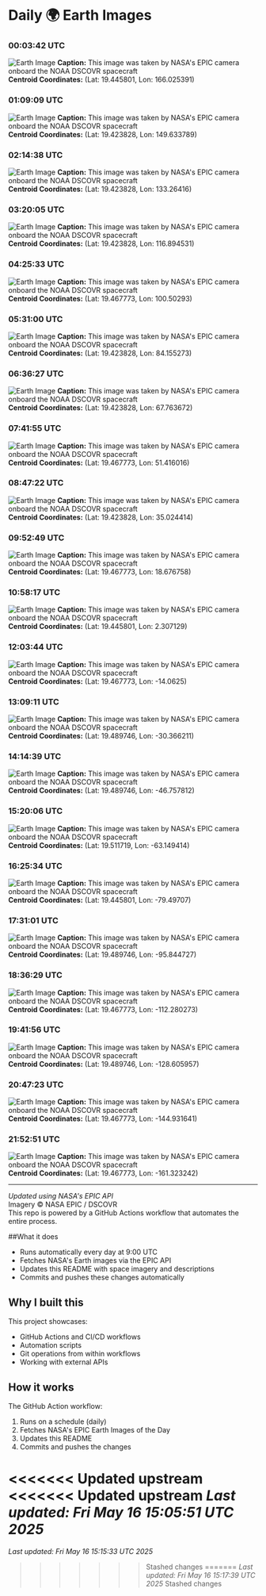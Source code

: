 # Daily 🌍 Earth Images

### 00:03:42 UTC
![Earth Image](./history/2025-05-15/000342.jpg)
**Caption:** This image was taken by NASA's EPIC camera onboard the NOAA DSCOVR spacecraft  
**Centroid Coordinates:** (Lat: 19.445801, Lon: 166.025391)

### 01:09:09 UTC
![Earth Image](./history/2025-05-15/010909.jpg)
**Caption:** This image was taken by NASA's EPIC camera onboard the NOAA DSCOVR spacecraft  
**Centroid Coordinates:** (Lat: 19.423828, Lon: 149.633789)

### 02:14:38 UTC
![Earth Image](./history/2025-05-15/021438.jpg)
**Caption:** This image was taken by NASA's EPIC camera onboard the NOAA DSCOVR spacecraft  
**Centroid Coordinates:** (Lat: 19.423828, Lon: 133.26416)

### 03:20:05 UTC
![Earth Image](./history/2025-05-15/032005.jpg)
**Caption:** This image was taken by NASA's EPIC camera onboard the NOAA DSCOVR spacecraft  
**Centroid Coordinates:** (Lat: 19.423828, Lon: 116.894531)

### 04:25:33 UTC
![Earth Image](./history/2025-05-15/042533.jpg)
**Caption:** This image was taken by NASA's EPIC camera onboard the NOAA DSCOVR spacecraft  
**Centroid Coordinates:** (Lat: 19.467773, Lon: 100.50293)

### 05:31:00 UTC
![Earth Image](./history/2025-05-15/053100.jpg)
**Caption:** This image was taken by NASA's EPIC camera onboard the NOAA DSCOVR spacecraft  
**Centroid Coordinates:** (Lat: 19.423828, Lon: 84.155273)

### 06:36:27 UTC
![Earth Image](./history/2025-05-15/063627.jpg)
**Caption:** This image was taken by NASA's EPIC camera onboard the NOAA DSCOVR spacecraft  
**Centroid Coordinates:** (Lat: 19.423828, Lon: 67.763672)

### 07:41:55 UTC
![Earth Image](./history/2025-05-15/074155.jpg)
**Caption:** This image was taken by NASA's EPIC camera onboard the NOAA DSCOVR spacecraft  
**Centroid Coordinates:** (Lat: 19.467773, Lon: 51.416016)

### 08:47:22 UTC
![Earth Image](./history/2025-05-15/084722.jpg)
**Caption:** This image was taken by NASA's EPIC camera onboard the NOAA DSCOVR spacecraft  
**Centroid Coordinates:** (Lat: 19.423828, Lon: 35.024414)

### 09:52:49 UTC
![Earth Image](./history/2025-05-15/095249.jpg)
**Caption:** This image was taken by NASA's EPIC camera onboard the NOAA DSCOVR spacecraft  
**Centroid Coordinates:** (Lat: 19.467773, Lon: 18.676758)

### 10:58:17 UTC
![Earth Image](./history/2025-05-15/105817.jpg)
**Caption:** This image was taken by NASA's EPIC camera onboard the NOAA DSCOVR spacecraft  
**Centroid Coordinates:** (Lat: 19.445801, Lon: 2.307129)

### 12:03:44 UTC
![Earth Image](./history/2025-05-15/120344.jpg)
**Caption:** This image was taken by NASA's EPIC camera onboard the NOAA DSCOVR spacecraft  
**Centroid Coordinates:** (Lat: 19.467773, Lon: -14.0625)

### 13:09:11 UTC
![Earth Image](./history/2025-05-15/130911.jpg)
**Caption:** This image was taken by NASA's EPIC camera onboard the NOAA DSCOVR spacecraft  
**Centroid Coordinates:** (Lat: 19.489746, Lon: -30.366211)

### 14:14:39 UTC
![Earth Image](./history/2025-05-15/141439.jpg)
**Caption:** This image was taken by NASA's EPIC camera onboard the NOAA DSCOVR spacecraft  
**Centroid Coordinates:** (Lat: 19.489746, Lon: -46.757812)

### 15:20:06 UTC
![Earth Image](./history/2025-05-15/152006.jpg)
**Caption:** This image was taken by NASA's EPIC camera onboard the NOAA DSCOVR spacecraft  
**Centroid Coordinates:** (Lat: 19.511719, Lon: -63.149414)

### 16:25:34 UTC
![Earth Image](./history/2025-05-15/162534.jpg)
**Caption:** This image was taken by NASA's EPIC camera onboard the NOAA DSCOVR spacecraft  
**Centroid Coordinates:** (Lat: 19.445801, Lon: -79.49707)

### 17:31:01 UTC
![Earth Image](./history/2025-05-15/173101.jpg)
**Caption:** This image was taken by NASA's EPIC camera onboard the NOAA DSCOVR spacecraft  
**Centroid Coordinates:** (Lat: 19.489746, Lon: -95.844727)

### 18:36:29 UTC
![Earth Image](./history/2025-05-15/183629.jpg)
**Caption:** This image was taken by NASA's EPIC camera onboard the NOAA DSCOVR spacecraft  
**Centroid Coordinates:** (Lat: 19.467773, Lon: -112.280273)

### 19:41:56 UTC
![Earth Image](./history/2025-05-15/194156.jpg)
**Caption:** This image was taken by NASA's EPIC camera onboard the NOAA DSCOVR spacecraft  
**Centroid Coordinates:** (Lat: 19.489746, Lon: -128.605957)

### 20:47:23 UTC
![Earth Image](./history/2025-05-15/204723.jpg)
**Caption:** This image was taken by NASA's EPIC camera onboard the NOAA DSCOVR spacecraft  
**Centroid Coordinates:** (Lat: 19.467773, Lon: -144.931641)

### 21:52:51 UTC
![Earth Image](./history/2025-05-15/215251.jpg)
**Caption:** This image was taken by NASA's EPIC camera onboard the NOAA DSCOVR spacecraft  
**Centroid Coordinates:** (Lat: 19.467773, Lon: -161.323242)



---

*Updated using NASA's EPIC API*  
Imagery © NASA EPIC / DSCOVR  
This repo is powered by a GitHub Actions workflow that automates the entire process.

##What it does

- Runs automatically every day at 9:00 UTC  
- Fetches NASA's Earth images via the EPIC API  
- Updates this README with space imagery and descriptions  
- Commits and pushes these changes automatically  

## Why I built this

This project showcases:

- GitHub Actions and CI/CD workflows  
- Automation scripts  
- Git operations from within workflows  
- Working with external APIs  

## How it works

The GitHub Action workflow:

1. Runs on a schedule (daily)  
2. Fetches NASA's EPIC Earth Images of the Day  
3. Updates this README  
4. Commits and pushes the changes  

<<<<<<< Updated upstream
<<<<<<< Updated upstream
_Last updated: Fri May 16 15:05:51 UTC 2025_
=======
_Last updated: Fri May 16 15:15:33 UTC 2025_
>>>>>>> Stashed changes
=======
_Last updated: Fri May 16 15:17:39 UTC 2025_
>>>>>>> Stashed changes
